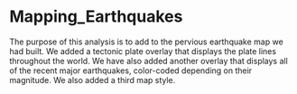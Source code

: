 # Mapping_Earthquakes
The purpose of this analysis is to add to the pervious earthquake map we had built. We added a tectonic plate overlay that displays the plate lines throughout the world. We have also added another overlay that displays all of the recent major earthquakes, color-coded depending on their magnitude. We also added a third map style.

